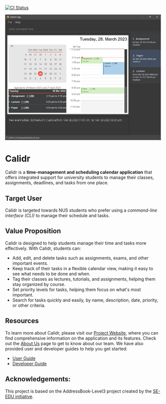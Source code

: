 [![CI Status](https://github.com/AY2223S2-CS2103T-W10-2/tp/workflows/Java%20CI/badge.svg)](https://github.com/AY2223S2-CS2103T-W10-2/tp/actions/)

![Ui](docs/images/Ui.png)

# Calidr

Calidr is a **time-management and scheduling calendar application** that offers integrated support for university students to manage their classes, assignments, deadlines, and tasks from one place.

## Target User
Calidr is targeted towards NUS students who prefer using a _command-line interface (CLI)_ to manage their schedule and tasks.

## Value Proposition
Calidr is designed to help students manage their time and tasks more effectively. With Calidr, students can:

* Add, edit, and delete tasks such as assignments, exams, and other important events.
* Keep track of their tasks in a flexible calendar view, making it easy to see what needs to be done and when.
* Tag their classes as lectures, tutorials, and assignments, helping them stay organized by course.
* Set priority levels for tasks, helping them focus on what's most important.
* Search for tasks quickly and easily, by name, description, date, priority, or other criteria.


## Resources
To learn more about Calidr, please visit our [Project Website](https://ay2223s2-cs2103t-w10-2.github.io/tp/), where you can find comprehensive information on the application and its features. Check out the [About Us](https://github.com/AY2223S2-CS2103T-W10-2/tp/blob/master/docs/AboutUs.md) page to get to know about our team.
We have also provided user and developer guides to help you get started:
* [User Guide](https://github.com/AY2223S2-CS2103T-W10-2/tp/blob/master/docs/UserGuide.md)
* [Developer Guide](https://github.com/AY2223S2-CS2103T-W10-2/tp/blob/master/docs/DeveloperGuide.md)



## Acknowledgements:
This project is based on the AddressBook-Level3 project created by the [SE-EDU initiative](https://se-education.org).
